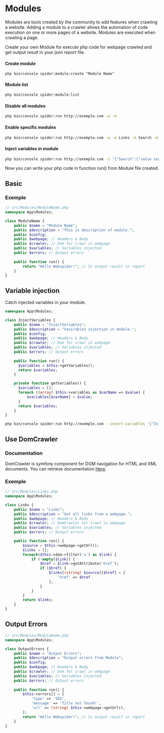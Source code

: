 # Modules
Modules are tools created by the community to add features when crawling a website.
Adding a module to a crawler allows the automation of code execution on one or more pages of a website. Modules are executed when crawling a page.

Create your own Module for execute php code for webpage crawled and get output result in your json report file.
#### Create module
```
php bin/console spider:module:create "Module Name"
```
#### Module list
```bash
php bin/console spider:module:list
```
#### Disable all modules
```bash
php bin/console spider:run http://exemple.com -w -m
```
#### Enable specific modules
```bash
php bin/console spider:run http://exemple.com -w -m Links -m Search -m NewModule
```
#### Inject variables in module
```bash
php bin/console spider:run http://exemple.com -i '{"Search":{"value search"}}' -i '{"Search":{"value search 2"}}'
```
Now you can write your php code in function run() from Module file created.

## Basic
### Exemple
```php
// src/Modules/ModuleName.php
namespace App\Modules;

class ModuleName {
    public $name = "Module Name";
    public $description = "This is description of module.";
    public $config;
    public $webpage; // Headers & Body
    public $crawler; // Dom for crawl in webpage
    public $variables; // Variables injected
    public $errors; // Output errors
    
    public function run() { 
        return "Hello Webspider!"; // Is output result in report 
    }
}
```

## Variable injection
Catch injected variables in your module. 
```php
namespace App\Modules;

class InjectVariables {
    public $name = "InjectVariables";
    public $description = "Vavirables injection in module.";
    public $config;
    public $webpage; // Headers & Body
    public $crawler; // Dom for crawl in webpage
    public $variables; // Variables injected
    public $errors; // Output errors
    
    public function run() { 
      $variables = $this->getVariables();  
      return $variables;
    }

    private function getVariables() {
      $variables = [];
      foreach ((array) $this->variables as $varName => $value) {
          $variables[$varName] = $value;
      }
      return $variables;
    }
}
```
```bash
php bin/console spider:run http://exemple.com --inject-variables '{"InjectVariables":{"varName": "value"}}'
```

## Use DomCrawler
### Documentation
DomCrawler is symfony component for DOM navigation for HTML and XML documents. You can retrieve documentation [Here](https://symfony.com/doc/current/components/dom_crawler.html#usage).
### Exemple
```php
// src/Modules/Links.php
namespace App\Modules;

class Links {
    public $name = "Links";
    public $description = "Get all links from a webpage.";
    public $webpage; // Headers & Body
    public $crawler; // DomCrawler for crawl in webpage
    public $variables; // Variables injected
    public $errors; // Output errors

    public function run() {
        $source = $this->webpage->getUrl();
        $links = [];
        foreach($this->dom->filter('a') as $link) {
            if (!empty($link)) {
                $href = $link->getAttribute('href');
                if ($href) {
                    $links[(string) $source][$href] = [
                        'href' => $href
                    ];
                }
            }
        }
        return $links;
    }
}
```

## Output Errors
```php
// src/Modules/ModuleName.php
namespace App\Modules;

class OutputErrors {
    public $name = "Output Errors";
    public $description = "Output errors from Module";
    public $config;
    public $webpage; // Headers & Body
    public $crawler; // Dom for crawl in webpage
    public $variables; // Variables injected
    public $errors; // Output errors
    
    public function run() { 
        $this->errors[] = [
            'type' => 'SEO',
            'message' => 'Title not found!',
            'url' => (string) $this->webpage->getUrl(),
        ];
        return "Hello Webspider!"; // Is output result in report 
    }
}
```